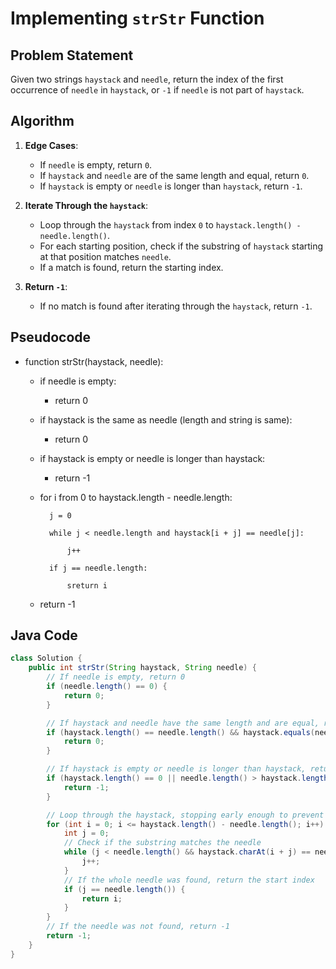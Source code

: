 # Implementing `strStr` Function

## Problem Statement
Given two strings `haystack` and `needle`, return the index of the first occurrence of `needle` in `haystack`, or `-1` if `needle` is not part of `haystack`.

## Algorithm

1. **Edge Cases**:
   - If `needle` is empty, return `0`.
   - If `haystack` and `needle` are of the same length and equal, return `0`.
   - If `haystack` is empty or `needle` is longer than `haystack`, return `-1`.

2. **Iterate Through the `haystack`**:
   - Loop through the `haystack` from index `0` to `haystack.length() - needle.length()`.
   - For each starting position, check if the substring of `haystack` starting at that position matches `needle`.
   - If a match is found, return the starting index.

3. **Return `-1`**:
   - If no match is found after iterating through the `haystack`, return `-1`.

## Pseudocode
- function strStr(haystack, needle):
    - if needle is empty:
        - return 0

    - if haystack is the same as needle (length and string is same):
        - return 0

    - if haystack is empty or needle is longer than haystack:
        - return -1

    - for i from 0 to haystack.length - needle.length:
            
            j = 0
            
            while j < needle.length and haystack[i + j] == needle[j]:
                
                j++
            
            if j == needle.length:
                
                sreturn i

    - return -1


## Java Code

```java
class Solution {
    public int strStr(String haystack, String needle) {
        // If needle is empty, return 0
        if (needle.length() == 0) {
            return 0;
        }

        // If haystack and needle have the same length and are equal, return 0
        if (haystack.length() == needle.length() && haystack.equals(needle)) {
            return 0;
        }

        // If haystack is empty or needle is longer than haystack, return -1
        if (haystack.length() == 0 || needle.length() > haystack.length()) {
            return -1;
        }

        // Loop through the haystack, stopping early enough to prevent out-of-bounds access
        for (int i = 0; i <= haystack.length() - needle.length(); i++) {
            int j = 0;
            // Check if the substring matches the needle
            while (j < needle.length() && haystack.charAt(i + j) == needle.charAt(j)) {
                j++;
            }
            // If the whole needle was found, return the start index
            if (j == needle.length()) {
                return i;
            }
        }
        // If the needle was not found, return -1
        return -1;
    }
}

